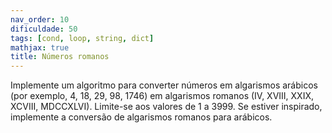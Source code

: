 ```yaml
---
nav_order: 10
dificuldade: 50
tags: [cond, loop, string, dict]
mathjax: true
title: Números romanos
---
```


Implemente um algoritmo para converter números em algarismos arábicos (por exemplo, 4, 18, 29, 98, 1746) em algarismos romanos (IV, XVIII, XXIX, XCVIII, MDCCXLVI). Limite-se aos valores de 1 a 3999. Se estiver inspirado, implemente a conversão de algarismos romanos para arábicos.
